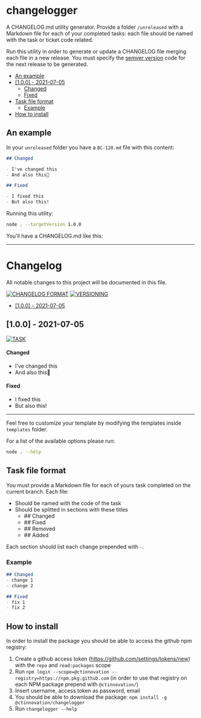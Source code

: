 # changelogger

A CHANGELOG.md utility generator. Provide a folder `/unreleased` with a Markdown file for each of your completed tasks: each file should be named with the task or ticket code related.

Run this utility in order to generate or update a CHANGELOG file merging each file in a new release. You must specify the [semver version](https://semver.org/lang/it/) code for the next release to be generated.

- [An example](#an-example)
- [[1.0.0] - 2021-07-05](#100---2021-07-05)
    - [Changed](#changed)
    - [Fixed](#fixed)
- [Task file format](#task-file-format)
  - [Example](#example)
- [How to install](#how-to-install)

## An example

In your `unreleased` folder you have a `BC-120.md` file with this content:

```markdown
## Changed

- I've changed this
- And also this

## Fixed

- I fixed this
- But also this!
```

Running this utility:

```bash
node . --targetVersion 1.0.0
```

You'll have a CHANGELOG.md like this:

---
# Changelog

All notable changes to this project will be documented in this file.

[![CHANGELOG
FORMAT](https://img.shields.io/badge/Format-keepachangelog-orange.svg)](https://keepachangelog.com/en/1.0.0/)
[![VERSIONING](https://img.shields.io/badge/Versioning-semver-red.svg)](https://semver.org/spec/v2.0.0.html)

- [[1.0.0] - 2021-07-05](#100---2021-07-05)

## [1.0.0] - 2021-07-05

[![TASK](https://img.shields.io/badge/TASK-BC%20120-default.svg)](https://ctinnovation.atlassian.net/browse/BC-120)

#### Changed

- I've changed this
- And also this

#### Fixed

- I fixed this
- But also this!

---

Feel free to customize your template by modifying the templates inside `templates` folder.

For a list of the available options please run:

```bash
node . --help
```

## Task file format

You must provide a Markdown file for each of yours task completed on the current branch. Each file:

- Should be named with the code of the task
- Should be splitted in sections with these titles
  - \## Changed
  - \## Fixed
  - \## Removed
  - \## Added

Each section should list each change prepended with `-`.

### Example

```markdown
## Changed
- change 1
- change 2

## Fixed
- fix 1
- fix 2
```

## How to install

In order to install the package you should be able to access the github npm registry:

1. Create a github access token (https://github.com/settings/tokens/new) with the `repo` and `read:packages` scope
2. Run `npm login --scope=@ctinnovation --registry=https://npm.pkg.github.com` (in order to use that registry on each NPM package prepend with `@ctinnovation/`)
3. Insert username, access token as password, email
4. You should be able to download the package: `npm install -g @ctinnovation/changelogger`
5. Run `changelogger --help`

